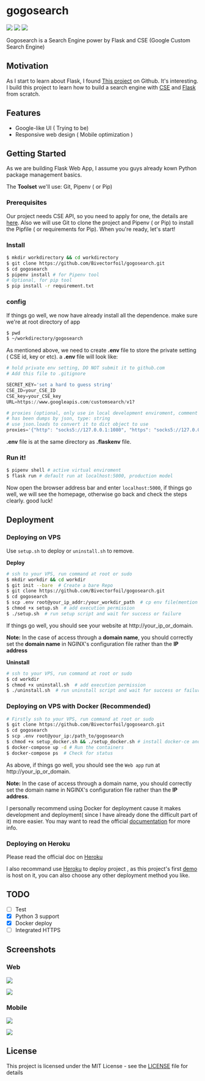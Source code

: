 # gogosearch
![](https://img.shields.io/badge/python-2.7%20%7C%203.6-blue.svg) ![](https://img.shields.io/badge/Flask-1.0.2-orange.svg) ![](https://img.shields.io/github/license/mashape/apistatus.svg)

Gogosearch is a Search Engine power by Flask and CSE (Google Custom Search Engine)

## Motivation

As I start to learn about Flask, I found [This project](https://github.com/yrq110/TinyGoogle) on Github. It's interesting. I build this project to learn how to build a search engine with [CSE](https://developers.google.com/custom-search/v1/overview) and [Flask](http://flask.pocoo.org/docs/1.0/) from scratch.

## Features

- Google-like UI ( Trying to be)
- Responsive web design ( Mobile optimization )

## Getting Started

As we are building Flask Web App, I assume you guys already kown Python package management basics.

The **Toolset** we'll use: Git, Pipenv ( or Pip)

### Prerequisites

Our project needs CSE API, so you need to apply for one, the details are [here](https://developers.google.com/custom-search/v1/overview). Also we will use Git to clone the project and Pipenv ( or Pip) to install the Pipfile ( or requirements for Pip). When you're ready, let's start!

### Install

```bash
$ mkdir workdirectory && cd workdirectory
$ git clone https://github.com/Bivectorfoil/gogosearch.git
$ cd gogosearch
$ pipenv install # for Pipenv tool
# Optional, for pip tool
$ pip install -r requirement.txt
```

### config

If things go well, we now have already install all the dependence. make sure we're at root directory of app

```bash
$ pwd
$ ~/workdirectory/gogosearch
```

As mentioned above, we need to create **.env** file to store the private setting ( CSE id, key or etc). a **.env** file will look like:

```python
# hold private env setting, DO NOT submit it to github.com
# Add this file to .gitignore

SECRET_KEY='set a hard to guess string'
CSE_ID=your_CSE_ID
CSE_key=your_CSE_key
URL=https://www.googleapis.com/customsearch/v1?

# proxies (optional, only use in local development enviroment, comment it in production enviroment) 
# has been dumps by json, type: string
# use json.loads to convert it to dict object to use
proxies='{"http": "socks5://127.0.0.1:1080", "https": "socks5://127.0.0.1:1080"}'
```

**.env** file is at the same directory as **.flaskenv** file.

### Run it!

```bash
$ pipenv shell # active virtual enviroment
$ flask run # default run at localhost:5000, production model
```

Now open the browser address bar and enter `localhost:5000`, if things go well, we will see the homepage, otherwise go back and check the steps clearly. good luck!

## Deployment

### Deploying on VPS

Use `setup.sh` to deploy or `uninstall.sh` to remove. 

**Deploy**

```bash
# ssh to your VPS, run command at root or sudo
$ mkdir workdir && cd workdir
$ git init --bare  # Create a bare Repo
$ git clone https://github.com/Bivectorfoil/gogosearch.git
$ cd gogosearch
$ scp .env root@your_ip_addr:/your_workdir_path  # cp env file(mention above) to VPS
$ chmod +x setup.sh  # add execution permission
$ ./setup.sh  # run setup script and wait for success or failure
```

If things go well, you should see your website at http://your_ip_or_domain.

**Note:** In the case of access through a **domain name**, you should correctly set the **domain name** in NGINX's configuration file rather than the **IP address**

**Uninstall**

```bash
# ssh to your VPS, run command at root or sudo
$ cd workdir
$ chmod +x uninstall.sh  # add execution permission
$ ./uninstall.sh  # run uninstall script and wait for success or failure
```

### Deploying on VPS with Docker (Recommended)

```bash
# Firstly ssh to your VPS, run command at root or sudo
$ git clone https://github.com/Bivectorfoil/gogosearch.git
$ cd gogosearch
$ scp .env root@your_ip:/path_to/gogosearch
$ chmod +x setup_docker.sh && ./setup_docker.sh # install docker-ce and docker compose
$ docker-compose up -d # Run the containers
$ docker-compose ps  # Check for status
```

As above, if things go well, you should see the `Web app` run at http://your_ip_or_domain. 

**Note:** In the case of access through a domain name, you should correctly set the domain name in NGINX's configuration file rather than the **IP address**.

I personally recommend using Docker for deployment cause it makes development and deployment( since I have already done the difficult part of it) more easier. You may want to read the official [documentation](https://docs.docker.com/) for more info.

### Deploying on Heroku

Please read the official doc on [Heroku](https://devcenter.heroku.com/articles/getting-started-with-python)

I also recommand use [Heroku](https://www.heroku.com/) to deploy project , as this project's first [demo](https://gogoso.herokuapp.com/) is host on it, you can also choose any other deployment method you like.

## TODO

- [ ] Test
- [x] Python 3 support
- [x] Docker deploy
- [ ] Integrated HTTPS

## Screenshots

### Web

![](./images/web-home.png)

![](./images/web-result.png)

### Mobile

![](./images/mobile-home.png)

![](./images/mobile-result.png)

## License

This project is licensed under the MIT License - see the [LICENSE](./LICENSE) file for details
